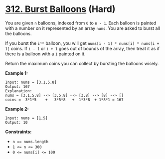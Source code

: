 # [312. Burst Balloons][link] (Hard)

[link]: https://leetcode.com/problems/burst-balloons/

You are given `n` balloons, indexed from `0` to `n - 1`. Each balloon is painted with a number on it
represented by an array `nums`. You are asked to burst all the balloons.

If you burst the `iᵗʰ` balloon, you will get `nums[i - 1] * nums[i] * nums[i + 1]` coins. If `i - 1`
or `i + 1` goes out of bounds of the array, then treat it as if there is a balloon with a `1`
painted on it.

Return the maximum coins you can collect by bursting the balloons wisely.

**Example 1:**

```
Input: nums = [3,1,5,8]
Output: 167
Explanation:
nums = [3,1,5,8] --> [3,5,8] --> [3,8] --> [8] --> []
coins =  3*1*5    +   3*5*8   +  1*3*8  + 1*8*1 = 167
```

**Example 2:**

```
Input: nums = [1,5]
Output: 10

```

**Constraints:**

- `n == nums.length`
- `1 <= n <= 300`
- `0 <= nums[i] <= 100`
